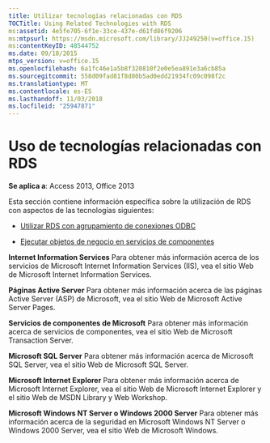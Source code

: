 ```yaml
---
title: Utilizar tecnologías relacionadas con RDS
TOCTitle: Using Related Technologies with RDS
ms:assetid: 4e5fe705-6f1e-33ce-437e-d61fd86f9206
ms:mtpsurl: https://msdn.microsoft.com/library/JJ249250(v=office.15)
ms:contentKeyID: 48544752
ms.date: 09/18/2015
mtps_version: v=office.15
ms.openlocfilehash: 6a1fc46e1a5b8f320810f2e0e5ea891e3a6cb85a
ms.sourcegitcommit: 558d09fad81f8d80b5ad0edd21934fc09c098f2c
ms.translationtype: MT
ms.contentlocale: es-ES
ms.lasthandoff: 11/03/2018
ms.locfileid: "25947871"
---
```

# <a name="using-related-technologies-with-rds"></a>Uso de tecnologías relacionadas con RDS

**Se aplica a**: Access 2013, Office 2013

Esta sección contiene información específica sobre la utilización de RDS con aspectos de las tecnologías siguientes:

- [Utilizar RDS con agrupamiento de conexiones ODBC](using-rds-with-odbc-connection-pooling.md)

- [Ejecutar objetos de negocio en servicios de componentes](running-business-objects-in-component-services.md)

**Internet Information Services** Para obtener más información acerca de los servicios de Microsoft Internet Information Services (IIS), vea el sitio Web de Microsoft Internet Information Services.

**Páginas Active Server** Para obtener más información acerca de las páginas Active Server (ASP) de Microsoft, vea el sitio Web de Microsoft Active Server Pages.

**Servicios de componentes de Microsoft** Para obtener más información acerca de servicios de componentes, vea el sitio Web de Microsoft Transaction Server.

**Microsoft SQL Server** Para obtener más información acerca de Microsoft SQL Server, vea el sitio Web de Microsoft SQL Server.

**Microsoft Internet Explorer** Para obtener más información acerca de Microsoft Internet Explorer, vea el sitio Web de Microsoft Internet Explorer y el sitio Web de MSDN Library y Web Workshop.

**Microsoft Windows NT Server o Windows 2000 Server** Para obtener más información acerca de la seguridad en Microsoft Windows NT Server o Windows 2000 Server, vea el sitio Web de Microsoft Windows.

